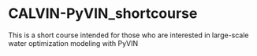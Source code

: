 # CALVIN-PyVIN_shortcourse
This is a short course intended for those who are interested in large-scale water optimization modeling with PyVIN
